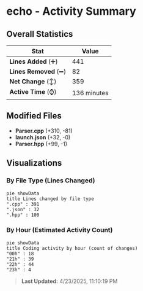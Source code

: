 # echo - Activity Summary 

## Overall Statistics

| Stat                   | Value                                                             |
| ---------------------- | ----------------------------------------------------------------- |
| **Lines Added** (➕)   | 441                                          |
| **Lines Removed** (➖) | 82                                        |
| **Net Change** (↕)    | 359                |
| **Active Time** (⌚)   | 136 minutes |


## Modified Files
- **Parser.cpp** (+310, -81)
- **launch.json** (+32, -0)
- **Parser.hpp** (+99, -1)

## Visualizations

### By File Type (Lines Changed)

```mermaid
pie showData
title Lines changed by file type
".cpp" : 391
".json" : 32
".hpp" : 100
```

### By Hour (Estimated Activity Count)

```mermaid
pie showData
title Coding activity by hour (count of changes)
"00h" : 18
"21h" : 39
"22h" : 44
"23h" : 4
```


> **Last Updated:** 4/23/2025, 11:10:19 PM